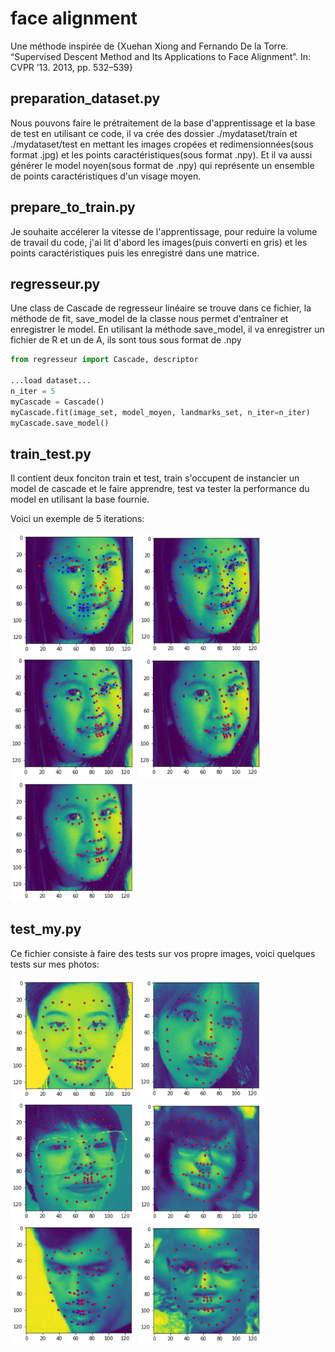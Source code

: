 # face alignment
Une méthode inspirée de {Xuehan Xiong and Fernando De la Torre. “Supervised Descent Method and Its Applications to Face Alignment”. In: CVPR ’13. 2013, pp. 532–539}

## preparation_dataset.py
Nous pouvons faire le prétraitement de la base d'apprentissage et la base de test en utilisant ce code, il va crée des dossier ./mydataset/train et ./mydataset/test en mettant les images cropées et redimensionnées(sous format .jpg) et les points caractéristiques(sous format .npy). 
Et il va aussi générer le model noyen(sous format de .npy) qui représente un ensemble de points caractéristiques d'un visage moyen. 

## prepare_to_train.py
Je souhaite accélerer la vitesse de l'apprentissage, pour reduire la volume de travail du code, j'ai lit d'abord les images(puis converti en gris) et les points caractéristiques puis les enregistré dans une matrice. 

## regresseur.py
Une class de Cascade de regresseur linéaire se trouve dans ce fichier, la méthode de fit, save_model de la classe nous permet d'entraîner et enregistrer le model. 
En utilisant la méthode save_model, il va enregistrer un fichier de R et un de A, ils sont tous sous format de .npy
```python
from regresseur import Cascade, descriptor

...load dataset...
n_iter = 5
myCascade = Cascade()
myCascade.fit(image_set, model_moyen, landmarks_set, n_iter=n_iter)
myCascade.save_model()
```

## train_test.py
Il contient deux fonciton train et test, train s'occupent de instancier un model de cascade et le faire apprendre, test va tester la performance du model en utilisant la base fournie.

Voici un exemple de 5 iterations:


<img src="/exemple/iter1.png" alt="iteration 1" width="200"/> <img src="/exemple/iter2.png" alt="iteration 2" width="200"/> <img src="/exemple/iter3.png" alt="iteration 3" width="200"/>
<img src="/exemple/iter4.png" alt="iteration 4" width="200"/> <img src="/exemple/iter5.png" alt="iteration 5" width="200"/>

## test_my.py
Ce fichier consiste à faire des tests sur vos propre images, voici quelques tests sur mes photos:

<img src="/exemple/test1.png" alt="test" width="200"/> <img src="/exemple/test5.png" alt="test" width="200"/> <img src="/exemple/test2.png" alt="test" width="200"/>
<img src="/exemple/11.png" alt="test" width="200"/> <img src="/exemple/test4.png" alt="test" width="200"/> <img src="/exemple/test6.png" alt="test" width="200"/>

